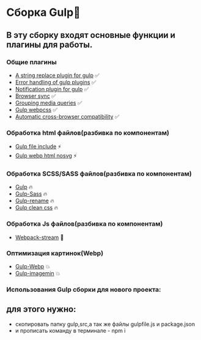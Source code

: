# Сборка Gulp🚀
## В эту сборку входят основные функции и плагины для работы.

### Общие плагины
+ [A string replace plugin for gulp](https://www.npmjs.com/package/gulp-replace) ✅
+ [Error handling of gulp plugins](https://www.npmjs.com/package/gulp-plumber) ✅
+ [Notification plugin for gulp](https://www.npmjs.com/package/gulp-notify) ✅
+ [Browser sync](https://www.npmjs.com/package/browser-sync) ✅
+ [Grouping media queries](https://www.npmjs.com/package/gulp-group-css-media-queries) ✅
+ [Gulp webpcss](https://www.npmjs.com/package/gulp-webpcss) ✅
+ [Automatic cross-browser compatibility](https://www.npmjs.com/package/eslint-plugin-cross-browser-compatibility-check) ✅

### Обработка html файлов(разбивка по компонентам)
+ [Gulp file include](https://www.npmjs.com/package/gulp-file-include) ⚡️
+ [Gulp webp html nosvg](https://www.npmjs.com/package/gulp-webp-html-nosvg) ⚡️

### Обработка SCSS/SASS файлов(разбивка по компонентам)
+ [Gulp](https://www.npmjs.com/package/sass) 🔥
+ [Gulp-Sass](https://www.npmjs.com/package/gulp-sass) 🔥
+ [Gulp-rename](https://www.npmjs.com/package/gulp-rename) 🔥
+ [Gulp clean css](https://www.npmjs.com/package/gulp-clean-css) 🔥

### Обработка Js файлов(разбивка по компонентам)
+ [Webpack-stream](https://www.npmjs.com/package/webpack-stream) 🚨

### Оптимизация картинок(Webp)
+ [Gulp-Webp](https://www.npmjs.com/package/gulp-webp) 💥
+ [Gulp-imagemin](https://www.npmjs.com/package/gulp-imagemin) 💥

### Использования Gulp сборки для нового проекта:
## для этого нужно:
+ скопировать папку gulp,src,а так же файлы gulpfile.js и package.json
+ и прописать команду в терминале - npm i
